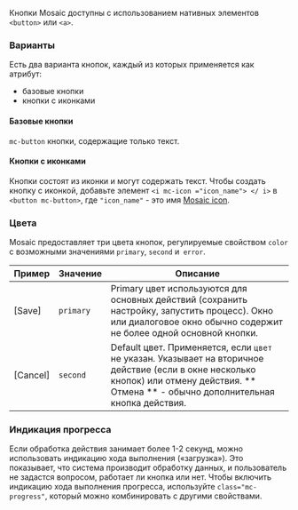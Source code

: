 Кнопки Mosaic доступны с использованием нативных элементов `<button>` или `<a>`.

### Варианты
Есть два варианта кнопок, каждый из которых применяется как атрибут:
+ базовые кнопки
+ кнопки с иконками

#### Базовые кнопки

`mc-button` кнопки, содержащие только текст.

<!-- example(button-overview) -->

#### Кнопки с иконками
Кнопки состоят из иконки и могут содержать текст.
Чтобы создать кнопку с иконкой, добавьте элемент `<i mc-icon ="icon_name"> </ i>` в `<button mc-button>`, 
где `"icon_name"` - это имя [Mosaic icon](https://github.com/positive-js/mosaic-icons).

<!-- example(button-icon) -->
### Цвета

Mosaic предоставляет три цвета кнопок, регулируемые свойством `color` с возможными значениями `primary`, `second` и` error`.

| Пример          |  Значение  | Описание |
|--------------------|-------------|---------|
| [Save] | `primary` | Primary цвет используются для основных действий (сохранить настройку, запустить процесс). Окно или диалоговое окно обычно содержит не более одной основной кнопки.  |
|  [Cancel] | `second` | Default цвет. Применяется, если `цвет` не указан. Указывает на вторичное действие (если в окне несколько кнопок) или отмену действия. ** Отмена ** - обычно дополнительная кнопка действия. |

<!-- example(button-colors) -->

### Индикация прогресса
Если обработка действия занимает более 1-2 секунд, можно использовать индикацию хода выполнения («загрузка»).
Это показывает, что система производит обработку данных, и пользователь не задастся вопросом, работает ли кнопка или нет.
Чтобы включить индикацию хода выполнения прогресса, используйте `class="mc-progress"`, 
который можно комбинировать с другими свойствами.

<!-- example(button-progress) -->
